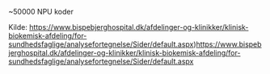 ~50000 NPU koder

Kilde: https://www.bispebjerghospital.dk/afdelinger-og-klinikker/klinisk-biokemisk-afdeling/for-sundhedsfaglige/analysefortegnelse/Sider/default.aspx)https://www.bispebjerghospital.dk/afdelinger-og-klinikker/klinisk-biokemisk-afdeling/for-sundhedsfaglige/analysefortegnelse/Sider/default.aspx
